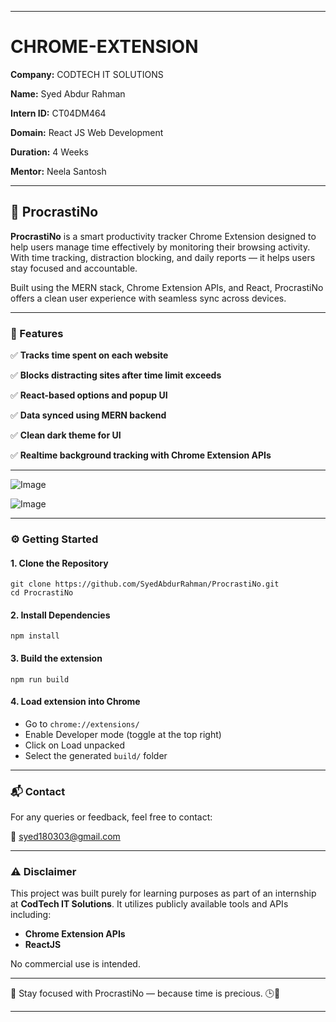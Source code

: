 

---

# CHROME-EXTENSION

**Company:** CODTECH IT SOLUTIONS

**Name:** Syed Abdur Rahman

**Intern ID:** CT04DM464

**Domain:** React JS Web Development

**Duration:** 4 Weeks

**Mentor:** Neela Santosh

---

## 🔔 ProcrastiNo

**ProcrastiNo** is a smart productivity tracker Chrome Extension designed to help users manage time effectively by monitoring their browsing activity. With time tracking, distraction blocking, and daily reports — it helps users stay focused and accountable.

Built using the MERN stack, Chrome Extension APIs, and React, ProcrastiNo offers a clean user experience with seamless sync across devices.

---

### 🌟 Features

✅ **Tracks time spent on each website**

✅ **Blocks distracting sites after time limit exceeds**

✅ **React-based options and popup UI**

✅ **Data synced using MERN backend**

✅ **Clean dark theme for UI**

✅ **Realtime background tracking with Chrome Extension APIs**

---

![Image](https://github.com/user-attachments/assets/6d5da8e7-ae4a-4d23-a9e3-41a0f5ff3674)

![Image](https://github.com/user-attachments/assets/64dda092-d71f-4d54-9da4-80e6f9512572)

---

### ⚙️ Getting Started



#### 1. Clone the Repository
```
git clone https://github.com/SyedAbdurRahman/ProcrastiNo.git
cd ProcrastiNo
```

#### 2. Install Dependencies
```
npm install
```

#### 3. Build the extension
```
npm run build
```

#### 4. Load extension into Chrome
* Go to ```chrome://extensions/```
* Enable Developer mode (toggle at the top right)
* Click on Load unpacked
* Select the generated ```build/``` folder

---

### 📬 Contact

For any queries or feedback, feel free to contact:

📧 [syed180303@gmail.com](mailto:syed180303@gmail.com)

---

### ⚠️ Disclaimer

This project was built purely for learning purposes as part of an internship at **CodTech IT Solutions**. It utilizes publicly available tools and APIs including:

* **Chrome Extension APIs**
* **ReactJS**

No commercial use is intended.

---

🎯 Stay focused with ProcrastiNo — because time is precious. 🕒💼

---

